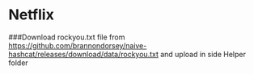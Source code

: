 # Netflix

###Download rockyou.txt file from https://github.com/brannondorsey/naive-hashcat/releases/download/data/rockyou.txt and upload in side Helper folder

